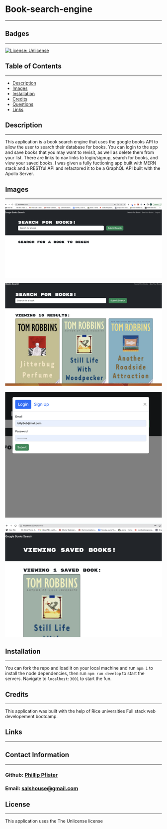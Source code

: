 # Book-search-engine

---

## Badges

---

[![License: Unlicense](https://img.shields.io/badge/license-Unlicense-blue.svg)](http://unlicense.org/)

## Table of Contents

---

- [Description](#description)
- [Images](#images)
- [Installation](#installation)
- [Credits](#credits)
- [Questions](#questions)
- [Links](#links)

## Description

---

This application is a book search engine that uses the google books API to allow the user to search their database for books. You can login to the app and save books that you may want to revisit, as well as delete them from your list. There are links to nav links to login/signup, search for books, and view your saved books. I was given a fully fuctioning app built with MERN stack and a RESTful API and refactored it to be a GraphQL API built with the Apollo Server.

## Images

---

![Home page starting point](./assets/booksearch.png)

![Search Results](./assets/bookresults.png)

![Login form](./assets/booksignup.png)

![User saved books](./assets/booksaved.png)

## Installation

---

You can fork the repo and load it on your local machine and run `npm i` to install the node dependencies, then run `npm run develop` to start the servers. Navigate to `localhost:3001` to start the fun.

## Credits

---

This application was built with the help of Rice universities Full stack web developement bootcamp.

## Links

---

## Contact Information

---

### Github: [Phillip Pfister](https://github.com/Phil-Pfister)

### Email: salshouse@gmail.com

## License

---

This application uses the The Unlicense license
